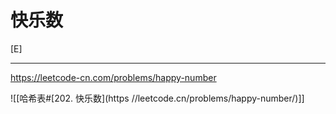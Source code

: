 # 快乐数

[E]

---
https://leetcode-cn.com/problems/happy-number

![[哈希表#[202. 快乐数](https //leetcode.cn/problems/happy-number/)]]